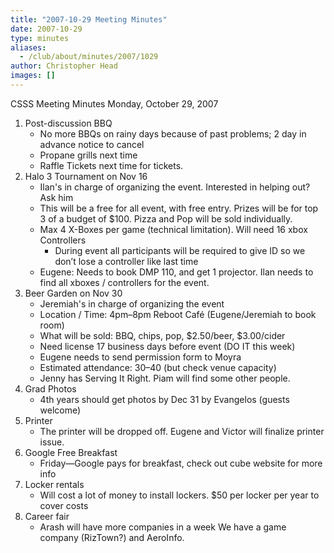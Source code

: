 ```yaml
---
title: "2007-10-29 Meeting Minutes"
date: 2007-10-29
type: minutes
aliases:
  - /club/about/minutes/2007/1029
author: Christopher Head
images: []
---
```


CSSS Meeting Minutes
Monday, October 29, 2007

1.  Post-discussion BBQ
    - No more BBQs on rainy days because of past problems; 2 day in advance notice to cancel
    - Propane grills next time
    - Raffle Tickets next time for tickets.
2.  Halo 3 Tournament on Nov 16
    - Ilan's in charge of organizing the event. Interested in helping out? Ask him
    - This will be a free for all event, with free entry. Prizes will be for top 3 of a budget of $100. Pizza and Pop will be sold individually.
    - Max 4 X-Boxes per game (technical limitation). Will need 16 xbox Controllers
      - During event all participants will be required to give ID so we don’t lose a controller like last time
    - Eugene: Needs to book DMP 110, and get 1 projector. Ilan needs to find all xboxes / controllers for the event.
3.  Beer Garden on Nov 30
    - Jeremiah's in charge of organizing the event
    - Location / Time: 4pm–8pm Reboot Café (Eugene/Jeremiah to book room)
    - What will be sold: BBQ, chips, pop, $2.50/beer, $3.00/cider
    - Need license 17 business days before event (DO IT this week)
    - Eugene needs to send permission form to Moyra
    - Estimated attendance: 30–40 (but check venue capacity)
    - Jenny has Serving It Right. Piam will find some other people.
4.  Grad Photos
    - 4th years should get photos by Dec 31 by Evangelos (guests welcome)
5.  Printer
    - The printer will be dropped off. Eugene and Victor will finalize printer issue.
6.  Google Free Breakfast
    - Friday—Google pays for breakfast, check out cube website for more info
7.  Locker rentals
    - Will cost a lot of money to install lockers. $50 per locker per year to cover costs
8.  Career fair
    - Arash will have more companies in a week
      We have a game company (RizTown?) and AeroInfo.
